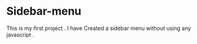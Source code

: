# Sidebar-menu
This is my first project . I have 
Created a sidebar menu without using any javascript .
